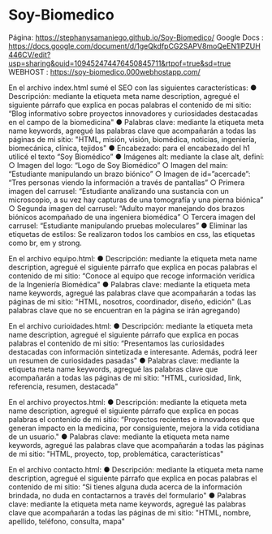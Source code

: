 # Soy-Biomedico
Página: https://stephanysamaniego.github.io/Soy-Biomedico/
Google Docs : https://docs.google.com/document/d/1geQkdfpCG2SAPV8moQeEN1lPZUH446CV/edit?usp=sharing&ouid=109452474476450845711&rtpof=true&sd=true
WEBHOST : https://soy-biomedico.000webhostapp.com/

En el archivo index.html sumé el SEO con las siguientes características:
●	Descripción: mediante la etiqueta meta name description, agregué el siguiente párrafo que explica en pocas palabras el contenido de mi sitio: “Blog informativo sobre proyectos innovadores y curiosidades destacadas en el campo de la biomedicina"
●	Palabras clave: mediante la etiqueta meta name keywords, agregué las palabras clave que acompañarán a todas las páginas de mi sitio: "HTML, misión, visión, biomédica, noticias, ingeniería, biomecánica, clínica, tejidos"
●	Encabezado: para el encabezado del h1 utilicé el texto “Soy Biomédico”
●	Imágenes alt: mediante la clase alt, definí:
○	Imagen del logo: “Logo de Soy Biomédico”
○	Imagen del main: “Estudiante manipulando un brazo biónico”
○	Imagen de id=”acercade”: “Tres personas viendo la información a través de pantallas”
○	Primera imagen del carrusel: “Estudiante analizando una sustancia con un microscopio, a su vez hay capturas de una tomografía y una pierna biónica”
○	Segunda imagen del carrusel: “Adulto mayor manejando dos brazos biónicos acompañado de una ingeniera biomédica”
○	Tercera imagen del carrusel: “Estudiante manipulando pruebas moleculares”
●	Eliminar las etiquetas de estilos: Se realizaron todos los cambios en css, las etiquetas como br, em y strong.

En el archivo equipo.html:
●	Descripción: mediante la etiqueta meta name description, agregué el siguiente párrafo que explica en pocas palabras el contenido de mi sitio: “Conoce al equipo que recoge información verídica de la Ingeniería Biomédica"
●	Palabras clave: mediante la etiqueta meta name keywords, agregué las palabras clave que acompañarán a todas las páginas de mi sitio: "HTML, nosotros, coordinador, diseño, edición" (Las palabras clave que no se encuentran en la página se irán agregando)

En el archivo curioidades.html:
●	Descripción: mediante la etiqueta meta name description, agregué el siguiente párrafo que explica en pocas palabras el contenido de mi sitio: “Presentamos las curiosidades destacadas con información sintetizada e interesante. Además, podrá leer un resumen de curiosidades pasadas"
●	Palabras clave: mediante la etiqueta meta name keywords, agregué las palabras clave que acompañarán a todas las páginas de mi sitio: "HTML, curiosidad, link, referencia, resumen, destacada"

En el archivo proyectos.html:
●	Descripción: mediante la etiqueta meta name description, agregué el siguiente párrafo que explica en pocas palabras el contenido de mi sitio: “Proyectos recientes e innovadores que generan impacto en la medicina, por consiguiente, mejora la vida cotidiana de un usuario."
●	Palabras clave: mediante la etiqueta meta name keywords, agregué las palabras clave que acompañarán a todas las páginas de mi sitio: "HTML, proyecto, top, problemática, características"

En el archivo contacto.html:
●	Descripción: mediante la etiqueta meta name description, agregué el siguiente párrafo que explica en pocas palabras el contenido de mi sitio: “Si tienes alguna duda acerca de la información brindada, no duda en contactarnos a través del formulario"
●	Palabras clave: mediante la etiqueta meta name keywords, agregué las palabras clave que acompañarán a todas las páginas de mi sitio: "HTML, nombre, apellido, teléfono, consulta, mapa"

